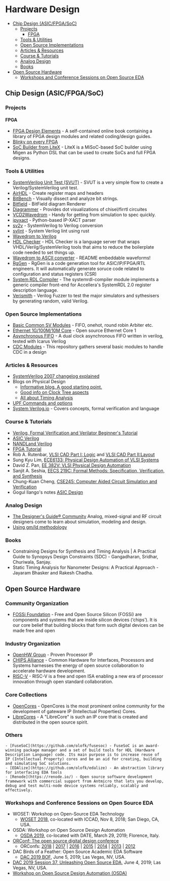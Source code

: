 # Hardware Design

* [Chip Design \(ASIC/FPGA/SoC\)](hardware_design.md#chip-design-asicfpgasoc)
  * [Projects](hardware_design.md#projects)
    * [FPGA](hardware_design.md#fpga)
  * [Tools & Utilities](hardware_design.md#tools--utilities)
  * [Open Source Implementations](hardware_design.md#open-source-implementations)
  * [Articles & Resources](hardware_design.md#articles--resources)
  * [Course & Tutorials](hardware_design.md#course--tutorials)
  * [Analog Design](hardware_design.md#analog-design)
  * [Books](hardware_design.md#books)
* [Open Source Hardware](hardware_design.md#open-source-hardware)
  * [Workshops and Conference Sessions on Open Source EDA](hardware_design.md#workshops-and-conference-sessions-on-open-source-eda)

## Chip Design \(ASIC/FPGA/SoC\)

### Projects

#### FPGA

* [FPGA Design Elements](https://github.com/laforest/FPGADesignElements) - A self-contained online book containing a library of FPGA design modules and related coding/design guides.
* [Blinky on every FPGA](https://github.com/fusesoc/blinky)
* [SoC Builder from LiteX](https://github.com/enjoy-digital/litex) - LiteX is a MiSoC-based SoC builder using Migen as Python DSL that can be used to create SoCs and full FPGA designs.

### Tools & Utilities

* [SystemVerilog Unit Test \(SVUT\)](https://github.com/damofthemoon/svut) - SVUT is a very simple flow to create a Verilog/SystemVerilog unit test.
* [AirHDL](https://airhdl.com) - Create register maps and headers
* [BitBench](http://triq.net/bitbench) - Visually dissect and analyze bit strings.
* [Bitfield](https://github.com/drom/bitfield) - BitField diagram Renderer
* [Diagrammer](https://github.com/freechipsproject/diagrammer) - Provides dot visualizations of chisel/firrtl circuites
* [VCD2Wavedrom](https://github.com/Toroid-io/vcd2wavedrom) - Handy for getting from simulation to spec quickly.
* [ipyxact](https://github.com/olofk/ipyxact) - Python-based IP-XACT parser
* [sv2v](https://github.com/zachjs/sv2v) - SystemVerilog to Verilog conversion
* [svlint](https://github.com/dalance/svlint) - System Verilog lint using rust
* [Wavedrom to Verilog](https://github.com/wavedrom/verilog)
* [HDL Checker](https://github.com/suoto/hdl_checker/blob/master/README.md) - HDL Checker is a language server that wraps VHDL/Verilg/SystemVerilog tools that aims to reduce the boilerplate code needed to set things up.
* [Wavedrom to ASCII converter](https://github.com/Wren6991/asciiwave) - README embeddable waveforms!
* [RgGen](https://github.com/rggen/rggen) - RgGen is a code generation tool for ASIC/IP/FPGA/RTL engineers. It will automatically generate soruce code related to configuration and status registers \(CSR\)
* [System RDL Compiler](https://github.com/SystemRDL/systemrdl-compiler) - The systemrdl-compiler module implements a generic compiler front-end for Accellera's SystemRDL 2.0 register description language.
* [Verismith](https://github.com/ymherklotz/verismith) - Verilog Fuzzer to test the major simulators and sythesisers by generating random, valid Verilog.

### Open Source Implementations

* [Basic Common SV Modules](https://github.com/taichi-ishitani/tbcm) - FIFO, onehot, round robin Arbiter etc.
* [Ethernet 1G/100M/10M Core](https://github.com/lewiz-support/LMAC_CORE1) - Open source Ethernet Core 1
* [Asynchronous FIFO](https://github.com/damofthemoon/async_fifo) - A dual clock asynchronous FIFO written in verilog, tested with Icarus Verilog
* [CDC Modules](https://github.com/damofthemoon/cdc) - This repository gathers several basic modules to handle CDC in a design

### Articles & Resources

* [SystemVerilog 2007 changelog explained](http://www.verilab.com/blog/2018/02/ieee-std1800-2017-for-systemverilog-what-changed/)
* Blogs on Physical Design
  * [Informative blog. A good starting point.](https://gogul.dev/hardware/physical-design)
  * [Good info on Clock Tree aspects](http://88physicaldesign.blogspot.com/)
  * [All about Timing Analysis](http://www.vlsi-expert.com/p/static-timing-analysis.html?m=1)
* [UPF Commands and options](https://semiengineering.com/empowering-upf-commands-with-effective-elements-lists/)
* [System Verilog.io](https://www.systemverilog.io/) - Covers concepts, formal verification and language

### Course & Tutorials

* [Verilog, Formal Verification and Verilator Beginner's Tutorial](http://zipcpu.com/tutorial/#training)
* [ASIC Verilog](http://asic-world.com/verilog/veritut.html)
* [NANDLand Verilog](https://www.nandland.com/verilog/tutorials/tutorial-introduction-to-verilog-for-beginners.html)
* [FPGA Tutorial](https://www.fpga4fun.com/)
* Rob A. Rutenbar, [VLSI CAD Part I: Logic](https://www.coursera.org/learn/vlsi-cad-logic) and [VLSI CAD Part II:Layout](https://www.coursera.org/learn/vlsi-cad-layout)
* Sung Kyu Lim, [ECE6133: Physical Design Automation of VLSI Systems](http://limsk.ece.gatech.edu/course/ece6133/)
* David Z. Pan, [EE 382V: VLSI Physical Design Automation](http://users.ece.utexas.edu/~dpan/EE382V_PDA/)
* Sanjit A. Seshia, [EECS 219C: Formal Methods: Specification, Verification, and Synthesis](https:/people.eecs.berkeley.edu/~sseshia/219c/)
* Chung-Kuan Cheng, [CSE245: Computer Aided Circuit Simulation and Verification](https://cseweb.ucsd.edu/classes/wi15cse245-a/)
* Gogul Ilango's notes [ASIC Design](https://gogul09.github.io/asic-design)

### Analog Design

* [The Designer's Guide® Community](https://designers-guide.org/) Analog, mixed-signal and RF circuit designers come to learn about simulation, modeling and design.
* [Using gm/Id methodology](https://eesurgeon.wordpress.com/2016/07/06/using-the-gmid-methodology-in-analog-circuit-design/)

### Books

* Constraining Designs for Synthesis and Timing Analysis \| A Practical Guide to Synopsys Design Constraints \(SDC\) - Gangadharan, Sridhar, Churiwala, Sanjay.
* Static Timing Analysis for Nanometer Designs: A Practical Approach - Jayaram Bhasker and Rakesh Chadha.

## Open Source Hardware

### Community Organization

- [FOSSi Foundation](https://fossi-foundation.org/) - Free and Open Source Silicon (FOSSi) are components and systems that are inside silicon devices (‘chips’). It is our core belief that building blocks that form such digital devices can be made free and open

### Industry Organization
- [OpenHW Group](https://www.openhwgroup.org/) - Proven Processor IP
- [CHIPS Alliance](https://chipsalliance.org/) - Common Hardware for Interfaces, Processors and Systems harnesses the energy of open source collaboration to accelerate hardware development.
- [RISC-V](https://riscv.org/) - RISC-V is a free and open ISA enabling a new era of processor innovation through open standard collaboration.

### Core Collections
- [OpenCores](https://opencores.org/) - OpenCores is the most prominent online community for the development of gateware IP (Intellectual Properties) Cores.
- [LibreCores](https://www.librecores.org/) - A "LibreCore" is such an IP core that is created and distributed in the open source spirit. 

### Others
	- [FuseSoC](https://github.com/olofk/fusesoc) - FuseSoC is an award-winning package manager and a set of build tools for HDL (Hardware Description Language) code. Its main purpose is to increase reuse of IP (Intellectual Property) cores and be an aid for creating, building and simulating SoC solutions.
	- [EDAlize](https://github.com/olofk/edalize) - An abstraction library for interfacing EDA tools
	- [Renode](https://renode.io/) - Open source software development framework with commercial support from Antmicro that lets you develop, debug and test multi-node device systems reliably, scalably and effectively.

### Workshops and Conference Sessions on Open Source EDA

* WOSET: Workshop on Open-Source EDA Technology
  * [WOSET 2018](https://woset-workshop.github.io/), co-located with ICCAD, Nov 8, 2018; San Diego, CA, USA.
* OSDA: Workshop on Open Source Design Automation
  * [OSDA 2019](https://osda.gitlab.io/), co-located with DATE, March 29, 2019; Florence, Italy.
* [ORConf: The open source digital design conferece](https://orconf.org/)
  * ORConfs: [2018](https://orconf.org/2018/) \| [2017](https://orconf.org/2017/) \| [2016](https://orconf.org/2016/) \| [2015](https://orconf.org/2015/) \| [2014](https://orconf.org/2014/) \| [2013](https://orconf.org/2013/) \| [2012](https://orconf.org/2012/)
* DAC Birds of a Feather: Open Source Academic EDA Software
  * [DAC 2019 BOF](https://github.com/The-OpenROAD-Project/Birds-of-a-Feather-Open-Source-Academic-EDA-Software/wiki/DAC-2019-Birds-of-a-Feather:-Open-Source-Academic-EDA-Software), June 5, 2019; Las Vegas, NV, USA.
* [DAC 2019 Session 37, Unleashing Open Source EDA](http://www2.dac.com/events/eventdetails.aspx?id=267-37), June 4, 2019; Las Vegas, NV, USA.
* [Workshop on Open Source Design Automation \(OSDA\)](https://osda.gitlab.io/)
